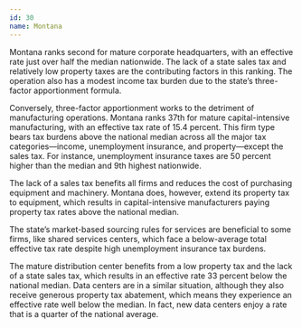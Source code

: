 ```yaml
---
id: 30 
name: Montana
---
```


Montana ranks second for mature corporate headquarters, with an effective rate just over half the median nationwide. The lack of a state sales tax and relatively low property taxes are the contributing factors in this ranking. The operation also has a modest income tax burden due to the state’s three-factor apportionment formula.

Conversely, three-factor apportionment works to the detriment of manufacturing operations. Montana ranks 37th for mature capital-intensive manufacturing, with an effective tax rate of 15.4 percent. This firm type bears tax burdens above the national median across all the major tax categories—income, unemployment insurance, and property—except the sales tax. For instance, unemployment insurance taxes are 50 percent higher than the median and 9th highest nationwide.

The lack of a sales tax benefits all firms and reduces the cost of purchasing equipment and machinery. Montana does, however, extend its property tax to equipment, which results in capital-intensive manufacturers paying property tax rates above the national median.

The state’s market-based sourcing rules for services are beneficial to some firms, like shared services centers, which face a below-average total effective tax rate despite high unemployment insurance tax burdens.

The mature distribution center benefits from a low property tax and the lack of a state sales tax, which results in an effective rate 33 percent below the national median. Data centers are in a similar situation, although they also receive generous property tax abatement, which means they experience an effective rate well below the median. In fact, new data centers enjoy a rate that is a quarter of the national average.